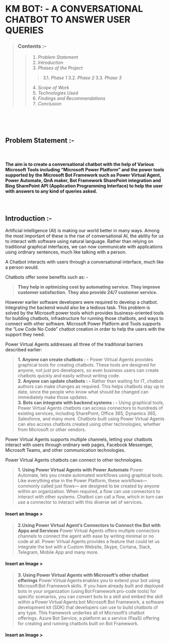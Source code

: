 # KM BOT: - A CONVERSATIONAL CHATBOT TO ANSWER USER QUERIES 


> ### Contents :-
 >>  1. _Problem Statement_
 >>  2. _Introduction_
 >>  3. _Phases of the Project_
 >>> 3.1. _Phase 1_
 >>> 3.2. _Phase 2_
 >>> 3.3. _Phase 3_
 >>  4. _Scope of Work_ 
 >>  5. _Technologies Used_ 
 >>  6. _Findings and Recommendations_ 
 >>  7. _Conclusion_ 

<br>
<br>
<br>

## Problem Statement :- 
<br>
<!-- <br> -->

#### The aim is to create a conversational chatbot with the help of Various Microsoft Tools including “Microsoft Power Platform” and the power tools supported by the Microsoft Bot Framework such as Power Virtual Agent, Power Automate, QnA maker, Bot Framework SharePoint integration and Bing SharePoint API (Application Programming Interface) to help the user with answers to any kind of queries asked.
<br>

## Introduction :- 
<!-- <br> -->

Artificial intelligence (AI) is making our world better in many ways. Among the most important of these is the rise of conversational AI, the ability for us to interact with software using natural language. Rather than relying on traditional graphical interfaces, we can now communicate with applications using ordinary sentences, much like talking with a person.  

 
A Chatbot interacts with users through a conversational interface, much like a person would. 

Chatbots offer some benefits such as: - 

> **They help in optimizing cost by automating service.** 
> **They improve customer satisfaction.** 
> **They also provide 24/7 customer service.** 

However earlier software developers were required to develop a chatbot. Integrating the backend would also be a tedious task. 
This problem is solved by the Microsoft power tools which provides business-oriented tools for building chatbots, infrastructure for running those chatbots, and ways to connect with other software. 
Microsoft Power Platform and Tools supports the “Low Code No Code” chatbot creation in order to help the users with the support they need.  

Power Virtual Agents addresses all three of the traditional barriers described earlier: 

> **1. Anyone can create chatbots : -** Power Virtual Agents provides graphical tools for creating chatbots. These tools are designed for anyone, not just pro developers, so even business users can create chatbots quickly and easily without writing code.  
>**2. Anyone can update chatbots : -** Rather than waiting for IT, chatbot authors can make changes as required. This helps chatbots stay up to date, since the people who know what should be changed can immediately make those updates.  
>**3. Bots can integrate with backend systems : -** Using graphical tools, Power Virtual Agents chatbots can access connectors to hundreds of existing services, including SharePoint, Office 365, Dynamics 365, Salesforce, and many more. Chatbots built using Power Virtual Agents can also access chatbots created using other technologies, whether from Microsoft or other vendors.   

 
Power Virtual Agents supports multiple channels, letting your chatbots interact with users through ordinary web pages, Facebook Messenger, Microsoft Teams, and other communication technologies.  

Power Virtual Agents chatbots can connect to other technologies. 

> **1. Using Power Virtual Agents with Power Automate** 
Power Automate, lets you create automated workflows using graphical tools. Like 	everything else in the Power Platform, these workflows— commonly called just flows—	are designed to be created by anyone within an organization. When required, a flow can 	use connectors to interact with other systems. 
Chatbot can call a flow, which in turn can use a connector to interact with this diverse set of services. 
#### Insert an Image >

> **2.Using Power Virtual Agent’s Connectors to Connect the Bot with Apps and Services**
Power Virtual Agents offers multiple connectors channels to connect the agent with ease by writing minimal or no code at all. Power Virtual Agents provides a feature that could let us integrate the bot with a Custom Website, Skype, Cortana, Slack, Telegram, Mobile App and many more. 
#### Insert an Image > 
> **3. Using Power Virtual Agents with Microsoft’s other chatbot offerings** 
Power Virtual Agents enables you to extend your bot using Microsoft Bot Framework skills. If you have already built and deployed bots in your organization (using Bot Framework pro-code tools) for specific scenarios, you can convert bots to a skill and embed the skill within a Power Virtual Agents bot 
Microsoft Bot Framework, a software development kit (SDK) that developers can use to build chatbots of any type. This framework underlies all of Microsoft’s chatbot offerings.  Azure Bot Service, a platform as a service (PaaS) offering for creating and running chatbots built on Bot Framework. 
#### Insert an Image > 

